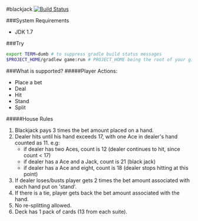 #blackjack [![Build Status](https://travis-ci.org/smarella/blackjack.svg?branch=version1)](https://travis-ci.org/smarella/blackjack)

###System Requirements
* JDK 1.7

###Try
```bash
export TERM=dumb # to suppress gradle build status messages
$PROJECT_HOME/gradlew game:run # PROJECT_HOME being the root of your git clone
```

###What is supported?
#####Player Actions:
- Place a bet
- Deal
- Hit
- Stand
- Split

#####House Rules
1. Blackjack pays 3 times the bet amount placed on a hand.
2. Dealer hits until his hand exceeds 17, with one Ace in dealer's hand counted as 11. e.g:
    - if dealer has two Aces, count is 12 (dealer continues to hit, since count < 17)
    - if dealer has a Ace and a Jack, count is 21 (black jack)
    - if dealer has a Ace and eight, count is 18 (dealer stops hitting at this point)
3. If dealer loses/busts player gets 2 times the bet amount associated with each hand put on 'stand'.
4. If there is a tie, player gets back the bet amount associated with the hand.
5. No re-splitting allowed.
6. Deck has 1 pack of cards (13 from each suite).
